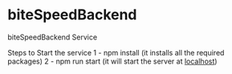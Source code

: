 # biteSpeedBackend
biteSpeedBackend Service

Steps to Start the service
1 - npm install  (it installs all the required packages)
2 - npm run start (it will start the server at [localhost](http://localhost:3000/)) 
